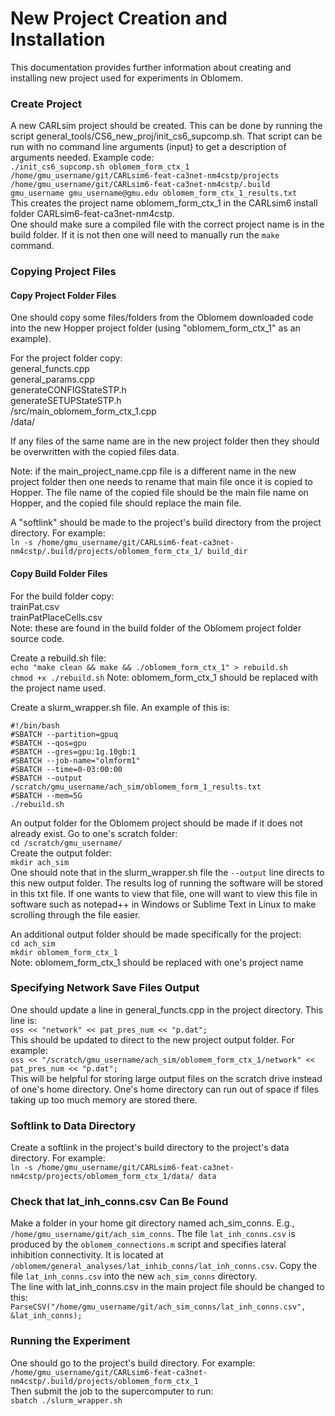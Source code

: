 New Project Creation and Installation
====================================

This documentation provides further information about creating and installing new project used for experiments in Oblomem.

### Create Project

A new CARLsim project should be created. This can be done by running the script general_tools/CS6_new_proj/init_cs6_supcomp.sh. That script can be run with no command line arguments (input) to get a description of arguments needed. Example code:
<br>`./init_cs6_supcomp.sh oblomem_form_ctx_1 /home/gmu_username/git/CARLsim6-feat-ca3net-nm4cstp/projects /home/gmu_username/git/CARLsim6-feat-ca3net-nm4cstp/.build gmu_username gmu_username@gmu.edu oblomem_form_ctx_1_results.txt`
<br>This creates the project name oblomem_form_ctx_1 in the CARLsim6 install folder CARLsim6-feat-ca3net-nm4cstp.
<br>One should make sure a compiled file with the correct project name is in the build folder. If it is not then one will need to manually run the `make` command.

### Copying Project Files

#### Copy Project Folder Files
One should copy some files/folders from the Oblomem downloaded code into the new Hopper project folder (using "oblomem_form_ctx_1" as an example).

For the project folder copy:
<br>general_functs.cpp
<br>general_params.cpp
<br>generateCONFIGStateSTP.h
<br>generateSETUPStateSTP.h
<br>/src/main_oblomem_form_ctx_1.cpp
<br>/data/

If any files of the same name are in the new project folder then they should be overwritten with the copied files data.

Note: if the main_project_name.cpp file is a different name in the new project folder then one needs to rename that main file once it is copied to Hopper. The file name of the copied file should be the main file name on Hopper, and the copied file should replace the main file.

A "softlink" should be made to the project's build directory from the project directory. For example:
<br>`ln -s /home/gmu_username/git/CARLsim6-feat-ca3net-nm4cstp/.build/projects/oblomem_form_ctx_1/ build_dir`

#### Copy Build Folder Files
For the build folder copy:
<br>trainPat.csv
<br>trainPatPlaceCells.csv
<br>Note: these are found in the build folder of the Oblomem project folder source code.

Create a rebuild.sh file:
<br>`echo "make clean && make && ./oblomem_form_ctx_1" > rebuild.sh`
<br>`chmod +x ./rebuild.sh`
Note: oblomem_form_ctx_1 should be replaced with the project name used.

Create a slurm_wrapper.sh file. An example of this is:
```
#!/bin/bash
#SBATCH --partition=gpuq
#SBATCH --qos=gpu
#SBATCH --gres=gpu:1g.10gb:1
#SBATCH --job-name="olmform1"
#SBATCH --time=0-03:00:00
#SBATCH --output /scratch/gmu_username/ach_sim/oblomem_form_1_results.txt
#SBATCH --mem=5G
./rebuild.sh
```

An output folder for the Oblomem project should be made if it does not already exist. Go to one's scratch folder:
<br>`cd /scratch/gmu_username/`
<br>Create the output folder:
<br>`mkdir ach_sim`
<br>One should note that in the slurm_wrapper.sh file the `--output` line directs to this new output folder. The results log of running the software will be stored in this txt file. If one wants to view that file, one will want to view this file in software such as notepad++ in Windows or Sublime Text in Linux to make scrolling through the file easier.

An additional output folder should be made specifically for the project:
<br>`cd ach_sim`
<br>`mkdir oblomem_form_ctx_1`
<br>Note: oblomem_form_ctx_1 should be replaced with one's project name

### Specifying Network Save Files Output
One should update a line in general_functs.cpp in the project directory. This line is:
<br>`oss << "network" << pat_pres_num << "p.dat";`
<br>This should be updated to direct to the new project output folder. For example:
<br>`oss << "/scratch/gmu_username/ach_sim/oblomem_form_ctx_1/network" << pat_pres_num << "p.dat";`
<br>This will be helpful for storing large output files on the scratch drive instead of one's home directory. One's home directory can run out of space if files taking up too much memory are stored there.

### Softlink to Data Directory
Create a softlink in the project's build directory to the project's data directory. For example:
<br>`ln -s /home/gmu_username/git/CARLsim6-feat-ca3net-nm4cstp/projects/oblomem_form_ctx_1/data/ data`

### Check that lat_inh_conns.csv Can Be Found
Make a folder in your home git directory named ach_sim_conns. E.g., `/home/gmu_username/git/ach_sim_conns`. The file `lat_inh_conns.csv` is produced by the `oblomem_connections.m` script and specifies lateral inhibition connectivity. It is located at `/oblomem/general_analyses/lat_inhib_conns/lat_inh_conns.csv`. Copy the file `lat_inh_conns.csv` into the new `ach_sim_conns` directory.
<br>The line with lat_inh_conns.csv in the main project file should be changed to this:
<br>`ParseCSV("/home/gmu_username/git/ach_sim_conns/lat_inh_conns.csv", &lat_inh_conns);`

### Running the Experiment
One should go to the project's build directory. For example:
<br>`/home/gmu_username/git/CARLsim6-feat-ca3net-nm4cstp/.build/projects/oblomem_form_ctx_1`
<br>Then submit the job to the supercomputer to run:
<br>`sbatch ./slurm_wrapper.sh`
